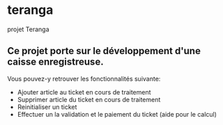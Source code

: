 # teranga
projet Teranga
<h2>Ce projet porte sur le d&eacute;veloppement d'une caisse enregistreuse.&nbsp;</h2>
<p>Vous pouvez-y retrouver les fonctionnalit&eacute;s suivante:</p>
<ul>
<li>Ajouter article au ticket en cours de traitement</li>
<li>Supprimer article du ticket en cours de traitement</li>
<li>Reinitialiser un ticket</li>
<li>Effectuer un la validation et le paiement du ticket (aide pour le calcul)</li>
</ul>

